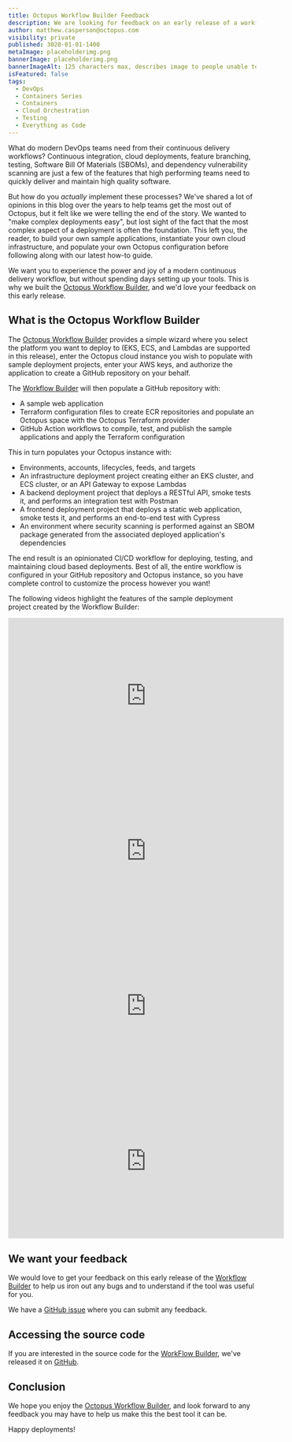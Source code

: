 ```yaml
---
title: Octopus Workflow Builder Feedback
description: We are looking for feedback on an early release of a workflow builder.
author: matthew.casperson@octopus.com
visibility: private
published: 3020-01-01-1400
metaImage: placeholderimg.png
bannerImage: placeholderimg.png
bannerImageAlt: 125 characters max, describes image to people unable to see it.
isFeatured: false
tags: 
  - DevOps
  - Containers Series
  - Containers
  - Cloud Orchestration
  - Testing
  - Everything as Code
---
```


<!-- see https://github.com/OctopusDeploy/blog/blob/master/tags.txt for a comprehensive list of tags -->

What do modern DevOps teams need from their continuous delivery workflows? Continuous integration, cloud deployments, feature branching, testing, Software Bill Of Materials (SBOMs), and dependency vulnerability scanning are just a few of the features that high performing teams need to quickly deliver and maintain high quality software.

But how do you *actually* implement these processes? We've shared a lot of opinions in this blog over the years to help teams get the most out of Octopus, but it felt like we were telling the end of the story. We wanted to "make complex deployments easy", but lost sight of the fact that the most complex aspect of a deployment is often the foundation. This left you, the reader, to build your own sample applications, instantiate your own cloud infrastructure, and populate your own Octopus configuration before following along with our latest how-to guide.

We want you to experience the power and joy of a modern continuous delivery workflow, but without spending days setting up your tools. This is why we built the [Octopus Workflow Builder](https://octopusworkflowbuilder.octopus.com/#/), and we'd love your feedback on this early release.

## What is the Octopus Workflow Builder

The [Octopus Workflow Builder](https://octopusworkflowbuilder.octopus.com/#/) provides a simple wizard where you select the platform you want to deploy to (EKS, ECS, and Lambdas are supported in this release), enter the Octopus cloud instance you wish to populate with sample deployment projects, enter your AWS keys, and authorize the application to create a GitHub repository on your behalf.

The [Workflow Builder](https://octopusworkflowbuilder.octopus.com/#/) will then populate a GitHub repository with:

* A sample web application
* Terraform configuration files to create ECR repositories and populate an Octopus space with the Octopus Terraform provider 
* GitHub Action workflows to compile, test, and publish the sample applications and apply the Terraform configuration

This in turn populates your Octopus instance with:

* Environments, accounts, lifecycles, feeds, and targets
* An infrastructure deployment project creating either an EKS cluster, and ECS cluster, or an API Gateway to expose Lambdas
* A backend deployment project that deploys a RESTful API, smoke tests it, and performs an integration test with Postman
* A frontend deployment project that deploys a static web application, smoke tests it, and performs an end-to-end test with Cypress
* An environment where security scanning is performed against an SBOM package generated from the associated deployed application's dependencies

The end result is an opinionated CI/CD workflow for deploying, testing, and maintaining cloud based deployments. Best of all, the entire workflow is configured in your GitHub repository and Octopus instance, so you have complete control to customize the process however you want!

The following videos highlight the features of the sample deployment project created by the Workflow Builder:

<iframe width="560" height="315" src="https://www.youtube.com/embed/wABZvJPVCMg" frameborder="0" allowfullscreen></iframe>
<iframe width="560" height="315" src="https://www.youtube.com/embed/vcHdGRS-xzU" frameborder="0" allowfullscreen></iframe>
<iframe width="560" height="315" src="https://www.youtube.com/embed/sex-QLKA5xE" frameborder="0" allowfullscreen></iframe>
<iframe width="560" height="315" src="https://www.youtube.com/embed/Wo4JY8fV_WM" frameborder="0" allowfullscreen></iframe>

## We want your feedback

We would love to get your feedback on this early release of the [Workflow Builder](https://octopusworkflowbuilder.octopus.com/#/) to help us iron out any bugs and to understand if the tool was useful for you.

We have a [GitHub issue](https://github.com/OctopusSamples/content-team-apps/issues/13) where you can submit any feedback.

## Accessing the source code

If you are interested in the source code for the [WorkFlow Builder](https://octopusworkflowbuilder.octopus.com/#/), we've released it on [GitHub](https://github.com/OctopusSamples/content-team-apps).

## Conclusion

We hope you enjoy the [Octopus Workflow Builder](https://octopusworkflowbuilder.octopus.com/#/), and look forward to any feedback you may have to help us make this the best tool it can be.

Happy deployments! 
